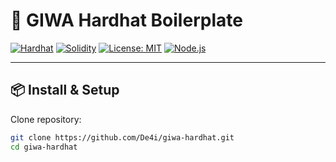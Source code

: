 # 🚀 GIWA Hardhat Boilerplate

[![Hardhat](https://img.shields.io/badge/Hardhat-2C2C2C?logo=ethereum&logoColor=fff)](https://hardhat.org/)
[![Solidity](https://img.shields.io/badge/Solidity-363636?logo=solidity&logoColor=white)](https://soliditylang.org/)
[![License: MIT](https://img.shields.io/badge/License-MIT-yellow.svg)](LICENSE)
[![Node.js](https://img.shields.io/badge/Node.js-339933?logo=node.js&logoColor=white)](https://nodejs.org/)

---

## 📦 Install & Setup

Clone repository:

```bash
git clone https://github.com/De4i/giwa-hardhat.git
cd giwa-hardhat
